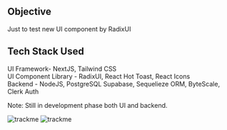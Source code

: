 
## Objective
Just to test new UI component by RadixUI

## Tech Stack Used
UI Framework- NextJS, Tailwind CSS<br>
UI Component Library - RadixUI, React Hot Toast, React Icons<br>
Backend - NodeJS, PostgreSQL Supabase, Sequelieze ORM, ByteScale, Clerk Auth

Note: Still in development phase both UI and backend.

![trackme](https://github.com/syukranDev/track.me/assets/51852197/19ff3642-267f-417e-81d7-33c05b95a57b)
![trackme](https://github.com/syukranDev/track.me/assets/51852197/410c34cb-a98a-4d59-9dba-acf44db7a912)
